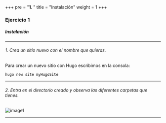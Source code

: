 +++
pre = "<b>1. </b>"
title = "Instalación"
weight = 1
+++

### Ejercicio 1

##### Instalación
--- 
###### 1. Crea un sitio nuevo con el nombre que quieras.

Para crear un nuevo sitio con Hugo escribimos en la consola:

```shell
hugo new site myHugoSite
```
---
###### 2. Entra en el directorio creado y observa las diferentes carpetas que tienes.

![image1](https://i.ibb.co/93XZjgH/dwesc-001.png)

---